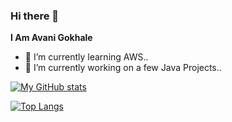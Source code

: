### Hi there 👋
**I Am Avani Gokhale**
- 🌱 I’m currently learning AWS.. 
- 🔭 I’m currently working on a few Java Projects..

 [![My GitHub stats](https://github-readme-stats.vercel.app/api?username=avani112&show_icons=true&theme=synthwave)](https://github.com/anuraghazra/github-readme-stats)  
 
 [![Top Langs](https://github-readme-stats.vercel.app/api/top-langs/?username=avani112&layout=compact&langs_count=4&theme=synthwave)](https://github.com/anuraghazra/github-readme-stats)  
 





<!--
**avani112/avani112** is a ✨ _special_ ✨ repository because its `README.md` (this file) appears on your GitHub profile.

Here are some ideas to get you started:
...
...
- 👯 I’m looking to collaborate on ...
- 🤔 I’m looking for help with ...
- 💬 Ask me about ...
- 📫 How to reach me: ...
- 😄 Pronouns: ...
- ⚡ Fun fact: ...
-->
